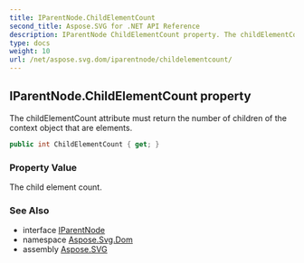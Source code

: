 ```yaml
---
title: IParentNode.ChildElementCount
second_title: Aspose.SVG for .NET API Reference
description: IParentNode ChildElementCount property. The childElementCount attribute must return the number of children of the context object that are elements
type: docs
weight: 10
url: /net/aspose.svg.dom/iparentnode/childelementcount/
---
```

## IParentNode.ChildElementCount property

The childElementCount attribute must return the number of children of the context object that are elements.

```csharp
public int ChildElementCount { get; }
```

### Property Value

The child element count.

### See Also

* interface [IParentNode](../)
* namespace [Aspose.Svg.Dom](../../../aspose.svg.dom/)
* assembly [Aspose.SVG](../../../)
